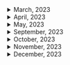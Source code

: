 <details>
<summary>March, 2023</summary>

1. [Can't create test file lower test start server mysql](https://stackoverflow.com/questions/41504580/cant-create-test-file-lower-test-start-server-mysql)
1. [MySQL docs: 2.3.4.6 Starting MySQL from the Windows Command Line](https://dev.mysql.com/doc/refman/8.0/en/windows-start-command-line.html)
1. [B.3.3.2 How to Reset the Root Password](https://dev.mysql.com/doc/refman/8.0/en/resetting-permissions.html)
1. [How to change user password on mysql](https://www.cyberciti.biz/faq/mysql-change-user-password/)
1. [[Go/DB] Go언어에서 MYSQL connection 다루기 (MYSQL, GORM, Connection pool)](https://bbaktaeho-95.tistory.com/103)
1. [How to refresh a table in mysql workbench](https://stackoverflow.com/questions/40167300/how-to-refresh-a-table-in-mysql-workbench)
1. [Gorm docs: Connecting to a Database: MySQL](https://gorm.io/docs/connecting_to_the_database.html#MySQL)
1. [How do I return a struct as json using fiber in golang?](https://stackoverflow.com/questions/71611698/how-do-i-return-a-struct-as-json-using-fiber-in-golang)
1. [Fiber docs: Template interfaces](https://docs.gofiber.io/guide/templates#template-interfaces)
1. [HTTP Cookies: What's the difference between Max-age and Expires?](https://mrcoles.com/blog/cookies-max-age-vs-expires/)
1. [Github: create-go-app/fiber-go-template](https://github.com/create-go-app/fiber-go-template/blob/master/app/queries/book_query.go)
1. [Github: go process manager: goerman](https://github.com/mattn/goreman)
1. [What is RDS in AWS? Quick Learn #Shorts​ video series - Video 5 | Amazon Relational Database Service](https://youtube.com/shorts/mVMao5YOz_E?feature=share)
1. [Securing Your Go REST APIs With JWTs](https://tutorialedge.net/golang/authenticating-golang-rest-api-with-jwts/)
1. [GORM docs: Retrieving a single object](https://gorm.io/docs/query.html)
1. [gorm get current db connection](https://stackoverflow.com/questions/51788283/gorm-get-current-db-connection)
1. [Golang jwt.StandardClaims time format type issue](https://stackoverflow.com/questions/71119129/golang-jwt-standardclaims-time-format-type-issue)
1. [Github: jwt-go: key is invalid or of invalid type #65](https://github.com/dgrijalva/jwt-go/issues/65)
1. [Go package docs: jwt-go: NewWithClaims](https://pkg.go.dev/github.com/golang-jwt/jwt/v4@v4.5.0#NewWithClaims)
1. [HTTPOnly Cookie not being set in browser localhost](https://stackoverflow.com/questions/71201627/httponly-cookie-not-being-set-in-browser-localhost)
1. [로그인, 로그아웃에는 무슨 HTTP 메소드를 써야할까?](https://ssdragon.tistory.com/92)
1. [[HTTP] HTTP 상태 401(Unauthorized) vs 403(Forbidden) 차이](https://mangkyu.tistory.com/146)
1. [Fiber docs: Custom error handler](https://docs.gofiber.io/guide/error-handling#custom-error-handler)
1. [Fiber docs: server monitoring](https://docs.gofiber.io/api/middleware/monitor/)
1. [Gorm docs: Updates multiple columns](https://gorm.io/docs/update.html#Updates-multiple-columns)
1. [Fiber docs: Recover](https://docs.gofiber.io/api/middleware/recover/)
1. [Fiber docs: Download](https://docs.gofiber.io/api/ctx#download)
1. [Fiber docs: Query](https://docs.gofiber.io/api/ctx#query)
1. [Caddy docs: Caddyfile Tutorial](https://caddyserver.com/docs/caddyfile-tutorial)
1. [Caddy docs: Static files quick-start](https://caddyserver.com/docs/quick-starts/static-files)
1. [Caddy docs: Reverse proxy quick-start](https://caddyserver.com/docs/quick-starts/reverse-proxy)
1. [Gorm docs: Has many](https://gorm.io/docs/has_many.html#Has-Many)
1. [Fiber docs: Set](https://docs.gofiber.io/api/ctx#set)
1. [Gorm docs: Association Mode](https://gorm.io/docs/associations.html#Association-Mode)
1. [Fiber docs: CSRF](https://docs.gofiber.io/api/middleware/csrf/)
1. [Github: Fiber csrf example](https://github.com/gofiber/recipes/blob/master/csrf/routes/mainServer.go)
1. [Gorm docs: Batch insert](https://gorm.io/docs/create.html#Batch-Insert)
1. [HTTP status code for duplicate record](https://metamug.com/article/status-code-409.html#using-409-for-duplicate-record)
1. [Github: gorm error list](https://github.com/go-gorm/gorm/blob/master/errors.go)
1. [Gorm docs: Polymorphism Association](https://gorm.io/docs/has_many.html#Polymorphism-Association)
1. [Gorm docs: Retrieving a single object](https://gorm.io/docs/query.html#Retrieving-a-single-object)
1. [Github: axios: Don't send default header #382](https://github.com/axios/axios/issues/382)
1. [Fiber docs: CORS config](https://docs.gofiber.io/api/middleware/cors#config)

</details>

<details>
<summary>April, 2023</summary>

1. [[SQL/Error] (1452): Cannot add or update a child row: a foreign key constraint fails](https://reeme.tistory.com/39)
1. [[Axios] get 요청 시 Query Params 보내기 (에러핸들링)](https://jacobgrowthstory.tistory.com/44)
1. [How to only append valid associations? #5040](https://github.com/go-gorm/gorm/issues/5040)
1. [Github: go-playground/validator: simple example](https://github.com/go-playground/validator/blob/master/_examples/simple/main.go)
1. [Fiber docs: Encrypt Cookie](https://docs.gofiber.io/api/middleware/encryptcookie)
1. [개발자가 아직 SaaS 를 몰라? 깜찍 서비스 3가지 소개! (Why Programmers Should Build SaaS?)](https://youtu.be/hhd8uUPO3-0)
1. [ReadFile returns nil when attempting to read file [closed]](https://stackoverflow.com/questions/65370676/readfile-returns-nil-when-attempting-to-read-file)
1. [encoding/json: changing '&' to '\u0026' #28453](https://github.com/golang/go/issues/28453)

</details>

<details>
<summary>May, 2023</summary>

1. [connecting to a docker-compose mysql container denies access but docker running same image does not](https://stackoverflow.com/questions/37459031/connecting-to-a-docker-compose-mysql-container-denies-access-but-docker-running)
1. [[MySQL] mysql로그인 오류 / mysql 비밀번호 재설정](https://passing-story.tistory.com/142)
1. [14.4 Docker를 사용하여 MySQL 설치하고 접속하기](https://poiemaweb.com/docker-mysql)
1. [Caddy start vs. caddy run?](https://caddy.community/t/caddy-start-vs-caddy-run/9285)
1. [Caddy docs: API quick-start](https://caddyserver.com/docs/quick-starts/api)
1. [How to Uninstall a Package on Ubuntu 22.04](https://linuxhint.com/uninstall-package-ubuntu-3/#b1)
1. [Reason: Credential is not supported if the CORS header 'Access-Control-Allow-Origin' is '\*'](https://developer.mozilla.org/ko/docs/Web/HTTP/CORS/Errors/CORSNotSupportingCredentials)
1. [Access-Control-Allow-Origin가 wildcard(\*)일 때 왜 인증 정보를 포함한 요청은 실패하는가 😫](https://www.hahwul.com/2019/04/10/why-failed-get-data-with-this-cors-policy/)
1. [MDN docs: 413 Content Too Large](https://developer.mozilla.org/en-US/docs/Web/HTTP/Status/413)
1. [[Node.js] Command Line 시작 시 인자 전달하기 (Arguments)](https://chashtag.tistory.com/55)
1. [Github: curl-to-Go](https://mholt.github.io/curl-to-go/)
1. [Using Curl -d Option](https://reqbin.com/req/c-bf0dgjoq/curl--d)
1. [Connect with PayPal - invalid_client Client Authentication failed with sandbox](https://stackoverflow.com/questions/62804401/connect-with-paypal-invalid-client-client-authentication-failed-with-sandbox)
1. [Fiber docs: BasicAuth](https://docs.gofiber.io/api/middleware/basicauth/)
1. [Paypal docs: API request](https://developer.paypal.com/api/rest/requests/#api-requests)
1. [CORS Allows \* but still getting a 403 on the POST request](https://stackoverflow.com/questions/67173530/cors-allows-but-still-getting-a-403-on-the-post-request)

</details>

<details>

<summary>September, 2023</summary>

- [Next.js의 Server actions 기능](https://codingapple.com/unit/nextjs-server-actions/)
- [websocket communication between servers](https://stackoverflow.com/questions/27605460/websocket-communication-between-servers)
- [Nestjs docs: API routes](https://nextjs.org/docs/pages/building-your-application/routing/api-routes)
- [Easy Server APIs With NextJS 13.4 Server Actions](https://youtube.com/shorts/qO2qLZDVDCM?si=X7j1s8ufxlOk9K2X)
- [Next.js 13… this changes everything](https://youtu.be/_w0Ikk4JY7U?si=GIMxScmjLSPJTEPv)
- [Using Next.js Route Handlers](https://blog.logrocket.com/using-next-js-route-handlers/)
- [How to use Next.js API Routes?](https://refine.dev/blog/next-js-api-routes/#introduction)
- [Nextjs docs: Route Handlers](https://nextjs.org/docs/app/building-your-application/routing/route-handlers)
- [Next.js 개발자가 반드시 공부해야 하는 이유 #shorts](https://youtube.com/shorts/eeOw52gwX9U?si=91bQcH_XhQng-0sc)
- [🌶️ ExpressJS is the new JQuery](https://youtube.com/shorts/NkzzHYp3gag?si=fcY65151C34TQffn)
- [🤝 The Link component, explained!](https://youtube.com/shorts/mH-NF4VJ-DY?si=Tmc7J11ifD4_TlXL)
- [⭐️ NextJS image, explained!](https://youtube.com/shorts/9ZfCZroZwD4?si=tw4aexH0f2MH7SUQ)
- [mysql.createConnection vs mysql.createPool in Node JS](https://adi22maurya.medium.com/mysql-createconnection-vs-mysql-createpool-in-node-js-42a5274626e7#:~:text=createPool-,mysql.,is%20available%20before%20it%20continues.)
- [Github: sidorares/node-mysql2](https://github.com/sidorares/node-mysql2#installation)
- [Nextjs docs: CORS](https://nextjs.org/docs/app/building-your-application/routing/route-handlers#cors)
- [Send post request from one web server to another](https://stackoverflow.com/questions/60184195/send-post-request-from-one-web-server-to-another)
- [handling posted data from a server on another server with http node.js](https://stackoverflow.com/questions/75267357/handling-posted-data-from-a-server-on-another-server-with-http-node-js)
- [Using CORS in Next.js to handle cross-origin requests](https://blog.logrocket.com/using-cors-next-js-handle-cross-origin-requests/#why-need-cors-next-js)
- [Do I need 2 servers for reverse proxy?](https://www.quora.com/Do-I-need-2-servers-for-reverse-proxy)

</details>

<details>
<summary>October, 2023</summary>

- [Database Migration: What It Is and How It Is Done](https://astera1.medium.com/database-migration-what-it-is-and-how-it-is-done-5435290ee11b)
- [Nextjs docs: How do I access Environment Variables?](https://nextjs.org/docs/pages/api-reference/functions/next-server#how-do-i-access-environment-variables)
- [Nextjs docs: Route Handlers](https://nextjs.org/docs/app/building-your-application/routing/route-handlers)
- [MDN docs: Request](https://developer.mozilla.org/en-US/docs/Web/API/Request)
- [Request vs NextRequest vs NextApiRequest (and Response)](https://www.reddit.com/r/nextjs/comments/12i224x/request_vs_nextrequest_vs_nextapirequest_and/)
- [Testing api endpoints in Next.js](https://www.reddit.com/r/nextjs/comments/12dj9rs/testing_api_endpoints_in_nextjs/)
- [How can I test dynamic next.js API route using supertest in an integration test scenario? #769](https://github.com/ladjs/supertest/issues/769)
- [How to Unit Test Next.js API Routes with TypeScript](https://www.paigeniedringhaus.com/blog/how-to-unit-test-next-js-api-routes-with-typescript)
- [bodyParser is deprecated express 4](https://stackoverflow.com/questions/24330014/bodyparser-is-deprecated-express-4)
- [Github supertest: Why req.body is undefined ? #638](https://github.com/ladjs/supertest/issues/638)
- [Server to Server / Route to Route Axios request in Express](https://stackoverflow.com/questions/66026725/server-to-server-route-to-route-axios-request-in-express)
- [[Database] DB 인덱싱(Indexing)이란?](https://velog.io/@bsjp400/Database-DB-%EC%9D%B8%EB%8D%B1%EC%8B%B1Indexing%EC%9D%B4%EB%9E%80)
- [[Database] 인덱스(index)란?](https://mangkyu.tistory.com/96)
- [[MySQL] 프라이머리 키(PK, Primary Key)에 대해 쉽고 완벽하게 이해하기](https://mangkyu.tistory.com/285)
- [SQL ALTER TABLE 구문](https://makand.tistory.com/m/entry/SQL-ALTER-TABLE-%EA%B5%AC%EB%AC%B8)
- [How to implement Bearer Authentication in Next.js API](https://nesin.io/blog/nextjs-api-bearer-authentication)
- [[Next.js] Module not found: Can't resolve 'fs' 오류 해결](https://cocoon1787.tistory.com/851)
- [Swgger docs: Describing Request Body: openapi 2.0](https://swagger.io/docs/specification/2-0/describing-request-body/)
- [Swgger docs: Describing Request Body: openapi 3.0](https://swagger.io/docs/specification/describing-request-body/)
- [Swagger openapi 3.0.x empty body](https://stackoverflow.com/questions/58634566/swagger-openapi-3-0-x-empty-body)
- [Open API docs: What is OpenAPI?](https://www.openapis.org/what-is-openapi)
- [Swagger docs: Data Types](https://swagger.io/docs/specification/data-models/data-types/#array)
- [No operations defined in spec! - I get this error even though the swagger is setup and the end points are defined](https://stackoverflow.com/questions/56781385/no-operations-defined-in-spec-i-get-this-error-even-though-the-swagger-is-set)
- [Pino logger does not output JSON within NextJS middleware function #33898](https://github.com/vercel/next.js/discussions/33898)
- [how to handle a post request in next.js?](https://stackoverflow.com/questions/66739797/how-to-handle-a-post-request-in-next-js)
- [프론트엔드, 백엔드 개발자 간 소통 돕는 Swagger](https://yozm.wishket.com/magazine/detail/2195/)
- [How to Modify Logging Fields on Pino express Log](https://stackoverflow.com/questions/56344104/how-to-modify-logging-fields-on-pino-express-log)
- [Github: pino base object](https://github.com/pinojs/pino/blob/HEAD/docs/api.md#base-object)
- [SQL Data Types for MySQL, SQL Server, and MS Access](https://www.w3schools.com/sql/sql_datatypes.asp)
- [W3 schools: SQL Syntax](https://www.w3schools.com/sql/sql_syntax.asp)
- [W3 schools: SQL GROUP BY Statement](https://www.w3schools.com/sql/sql_groupby.asp)
- [W3 schools: SQL quiz](https://www.w3schools.com/quiztest/quiztest.asp?qtest=SQL)
- [[Next.js] Module not found: Can't resolve 'fs' 오류 해결](https://cocoon1787.tistory.com/851)
- [Getting uncaughtException: Error: Cannot find module '...\.next\server\app\home\lib\worker.js' when trying to use pino.transport in Next.js](https://stackoverflow.com/questions/76617612/getting-uncaughtexception-error-cannot-find-module-next-server-app-home)
- [Production Essentials: Logging in NextJS 13](https://dev.to/abhijitdotsharma/production-essentials-logging-in-nextjs-13-43l0)
- [Getting uncaughtException: Error: Cannot find module '...\.next\server\app\home\lib\worker.js' when trying to use pino.transport in Next.js](https://stackoverflow.com/questions/76617612/getting-uncaughtexception-error-cannot-find-module-next-server-app-home)
- [pino-pretty logger doesn't work with Next 13 app directory #46987](https://github.com/vercel/next.js/discussions/46987)
- [Unable to write the logs to file using Pino logger in NodeJS](https://stackoverflow.com/questions/61222398/unable-to-write-the-logs-to-file-using-pino-logger-in-nodejs)
- [A Complete Guide to Pino Logging in Node.js](https://betterstack.com/community/guides/logging/how-to-install-setup-and-use-pino-to-log-node-js-applications/)
- [APIDoc 으로 REST API 문서화 하기(REST API documentation) #1](https://www.lesstif.com/software-architect/apidoc-rest-api-rest-api-documentation-1-98926722.html)
- [APIDOC: Inline Documentation for RESTful web APIs](https://apidocjs.com/)
- [vercel serve 로 정적 사이트 서빙하기](https://www.lesstif.com/javascript/vercel-serve-129008279.html)
- [What are Linux Logs? How to View Them, Most Important Directories & More](https://stackify.com/linux-logs/)
- [How to Access MySQL Error Logs](https://www.digitalocean.com/community/tutorials/how-to-access-mysql-error-logs)
- [[Linux - 리눅스 / Ubuntu - 우분투] 시스템 로그 - /var/log](https://sharkmino.tistory.com/m/1613)
- [Where should I store server build logs?](https://askubuntu.com/questions/1182624/where-should-i-store-server-build-logs)
- [Github: nextjs/postgres](https://github.com/vercel/next.js/tree/canary/examples/with-postgres)
- [Reddit: nextjs: Where should I setup my database connections?](https://www.reddit.com/r/nextjs/comments/11acgp1/where_should_i_setup_my_database_connections/)
- [Docker using of MySQL password null](https://stackoverflow.com/questions/60833113/docker-using-of-mysql-password-null)
- [Techopedia: What Does Commit Mean?](https://www.techopedia.com/definition/16/commit)
- [What column data type should I use for storing large amounts of text or html](https://stackoverflow.com/questions/5458376/what-column-data-type-should-i-use-for-storing-large-amounts-of-text-or-html)
- [How to make a function to query MySQL in NodeJS?](https://stackoverflow.com/questions/61262212/how-to-make-a-function-to-query-mysql-in-nodejs)
- [W3schools: SQL INSERT INTO Statement](https://www.w3schools.com/sql/sql_insert.asp)
- [[MySQL] Error: connect ECONNREFUSED](https://blog.thecloer.com/56)
- [W3schools: UPDATE Table](https://www.w3schools.com/sql/sql_update.asp)
- [How can prepared statements protect from SQL injection attacks?](https://stackoverflow.com/questions/8263371/how-can-prepared-statements-protect-from-sql-injection-attacks)
- [Send http request to server without expecting a response](https://stackoverflow.com/questions/6645618/send-http-request-to-server-without-expecting-a-response)
- [sematext: Response Time](https://sematext.com/glossary/response-time/#:~:text=Standards%3A%20What%20Is%20a%20Good%20Response%20Time&text=A%20web%20response%20time%20ranging,and%20needs%20to%20be%20fixed)
- [If a single HTTP request/response is taking very long, can I do anything to make it faster when I am not the owner of and do not have access to the backend of the site?](https://www.quora.com/If-a-single-HTTP-request-response-is-taking-very-long-can-I-do-anything-to-make-it-faster-when-I-am-not-the-owner-of-and-do-not-have-access-to-the-backend-of-the-site)
- [How to enable @ experimentalDecorators in next.config.js or babelrc](https://stackoverflow.com/questions/63650836/how-to-enable-experimentaldecorators-in-next-config-js-or-babelrc)
- [Node js Puppeteer - MaxListenersExceededWarning: Possible EventEmitter memory leak detected](https://stackoverflow.com/questions/68184727/node-js-puppeteer-maxlistenersexceededwarning-possible-eventemitter-memory-le)
- [Easiest way to detect Production or Dev environment in NextJs?](https://stackoverflow.com/questions/64792787/easiest-way-to-detect-production-or-dev-environment-in-nextjs)
- [Nextjs docs: Test Environment Variables](https://nextjs.org/docs/pages/building-your-application/configuring/environment-variables#test-environment-variables)
- [[Next.js] dev, build, start 차이](https://maybe-b50.tistory.com/79)
- [MySQL: error 1146 에러가 발생합니다.](https://www.codeit.kr/community/questions/UXVlc3Rpb246NjIwZGQwNmU3NjIyMGI3Y2ViN2M1YjI4)
- [SQL 프로그래밍 1 - SQL을 학습하는 방법과 연습환경(sql fiddle, sql test)](https://kbkb456.tistory.com/98)
- [개발 초보가 SQL 연습하는 법](https://velog.io/@pk0426/%EA%B0%9C%EB%B0%9C-%EC%B4%88%EB%B3%B4%EA%B0%80-SQL-%EC%97%B0%EC%8A%B5%ED%95%98%EB%8A%94-%EB%B2%95)
- [W3schools: MySQL ORDER BY Keyword](https://www.w3schools.com/mysql/mysql_orderby.asp#:~:text=The%20MySQL%20ORDER%20BY%20Keyword&text=The%20ORDER%20BY%20keyword%20sorts,order%2C%20use%20the%20DESC%20keyword.)
- [How does mysql order rows with the same value?](https://stackoverflow.com/questions/6662837/how-does-mysql-order-rows-with-the-same-value)
- [W3schools: MySQL IF() Function](https://www.w3schools.com/sql/func_mysql_if.asp)
- [Github: zzangbae/sql: 프로그래머스 sql 문제 풀이](https://github.com/zzangbae/sql/blob/master/programmers/select/6_%EC%A1%B0%EA%B1%B4%EC%97%90%EB%B6%80%ED%95%A9%ED%95%98%EB%8A%94%EC%A4%91%EA%B3%A0%EA%B1%B0%EB%9E%98%EB%8C%93%EA%B8%80%EC%A1%B0%ED%9A%8C%ED%95%98%EA%B8%B0.sql)
- [[MySQL] DATETIME에서 DATE로 형 변환](https://velog.io/@ljs7463/MySQL-DATETIME%EC%97%90%EC%84%9C-DATE%EB%A1%9C-%ED%98%95-%EB%B3%80%ED%99%98)
- []()
- []()

</details>

<details>
<summary>November, 2023</summary>

- [W3Schools - SQL BETWEEN Operator](https://www.w3schools.com/sql/sql_between.asp)
- [W3Schools - SQL NULL Values](https://www.w3schools.com/sql/sql_null_values.asp)
- [[SQL] COALESCE](https://velog.io/@gooook/SQL-COALESCE)
- [Set default value in query when value is null](https://stackoverflow.com/questions/19268811/set-default-value-in-query-when-value-is-null)
- [프로그래머스 - 경기도에 위치한 식품창고 목록 출력하기(MySQL,IFNULL,CASE-WHEN)](https://velog.io/@zinu/%ED%94%84%EB%A1%9C%EA%B7%B8%EB%9E%98%EB%A8%B8%EC%8A%A4-%EA%B2%BD%EA%B8%B0%EB%8F%84%EC%97%90-%EC%9C%84%EC%B9%98%ED%95%9C-%EC%8B%9D%ED%92%88%EC%B0%BD%EA%B3%A0-%EB%AA%A9%EB%A1%9D-%EC%B6%9C%EB%A0%A5%ED%95%98%EA%B8%B0MySQLIFNULLCASE-WHEN)
- [What is the difference between IFNULL and COALESCE in MySQL?](https://stackoverflow.com/questions/18528468/what-is-the-difference-between-ifnull-and-coalesce-in-mysql)
- [[MYSQL][프로그래머스] 가격이 제일 비싼 식품의 정보 출력하기](https://www.google.com/search?q=%EA%B0%80%EA%B2%A9%EC%9D%B4+%EC%A0%9C%EC%9D%BC+%EB%B9%84%EC%8B%BC+%EC%8B%9D%ED%92%88%EC%9D%98+%EC%A0%95%EB%B3%B4+%EC%B6%9C%EB%A0%A5%ED%95%98%EA%B8%B0&oq=%EA%B0%80%EA%B2%A9%EC%9D%B4+%EC%A0%9C%EC%9D%BC+%EB%B9%84%EC%8B%BC+%EC%8B%9D%ED%92%88%EC%9D%98+%EC%A0%95%EB%B3%B4+%EC%B6%9C%EB%A0%A5%ED%95%98%EA%B8%B0&gs_lcrp=EgZjaHJvbWUyBggAEEUYOTIGCAEQRRg90gEGODhqMGo3qAIAsAIA&sourceid=chrome&ie=UTF-8)
- [Microsoft docs: Subqueries (SQL Server)](https://learn.microsoft.com/en-us/sql/relational-databases/performance/subqueries?view=sql-server-ver16)
- [W3Schools - SQL SELECT DISTINCT Statement](https://www.w3schools.com/sql/sql_distinct.asp)
- [W3Schools - SQL Joins](https://www.w3schools.com/sql/sql_join.asp)
- [[프로그래머스] 상품 별 오프라인 매출 구하기](https://velog.io/@hrlrh/%ED%94%84%EB%A1%9C%EA%B7%B8%EB%9E%98%EB%A8%B8%EC%8A%A4-%EC%83%81%ED%92%88-%EB%B3%84-%EC%98%A4%ED%94%84%EB%9D%BC%EC%9D%B8-%EB%A7%A4%EC%B6%9C-%EA%B5%AC%ED%95%98%EA%B8%B0)
- [개발할 때 이런거 쓰지말라고 몇번을](https://youtu.be/8TnUKFs-zH0?si=2Yq8j2eHvScufmem)
- [Difference between MySQL and SQLite](https://www.geeksforgeeks.org/difference-between-mysql-and-sqlite/)
- [How to backup sqlite database?](https://stackoverflow.com/questions/25675314/how-to-backup-sqlite-database)
- [Is anyone using SQLite on production? (either side project or business)](https://www.reddit.com/r/rails/comments/k4vlqo/is_anyone_using_sqlite_on_production_either_side/)
- [how to handle a post request in next.js?](https://stackoverflow.com/questions/66739797/how-to-handle-a-post-request-in-next-js)
- [Select first_name where last_name has as second letter 'o'? [closed]](https://stackoverflow.com/questions/26326218/select-first-name-where-last-name-has-as-second-letter-o)
- [W3Schools: SQL LIKE Operator](https://www.w3schools.com/sql/sql_like.asp)
- [W3Schools: SQL RIGHT JOIN Keyword](https://www.w3schools.com/sql/sql_join_right.asp)
- [SQL How to Join 2 tables so that only matching records from Table 2 are shown](https://stackoverflow.com/questions/46259932/sql-how-to-join-2-tables-so-that-only-matching-records-from-table-2-are-shown)
- [Is there a good reason I see VARCHAR(255) used so often (as opposed to another length)?](https://stackoverflow.com/questions/1217466/is-there-a-good-reason-i-see-varchar255-used-so-often-as-opposed-to-another-l)
- [W3Schools: SQL DROP TABLE and TRUNCATE TABLE Keywords](https://www.w3schools.com/sql/sql_ref_drop_table.asp)
- [W3Schools: ALTER TABLE - ADD Column](https://www.w3schools.com/sql/sql_alter.asp)
- [Nextjs docs: Instrumentation](https://nextjs.org/docs/pages/building-your-application/optimizing/instrumentation)
- [Nextjs docs: Invalid `next.config.js`](https://nextjs.org/docs/messages/invalid-next-config)
- [Pass a variable from next.js middleware to api req](https://stackoverflow.com/questions/71445346/pass-a-variable-from-next-js-middleware-to-api-req)
- [How to get data from middleware and use it in API routes?](https://www.reddit.com/r/nextjs/comments/16kiaje/how_to_get_data_from_middleware_and_use_it_in_api/)
- [Nextjs docs: Using Node.js Modules in Edge Runtime](https://nextjs.org/docs/messages/node-module-in-edge-runtime)
- [[nextjs] next.config.js 기초 정리](https://velog.io/@bunny/nextjs-next.config.js-%EA%B8%B0%EC%B4%88-%EC%A0%95%EB%A6%AC)
- [Making a variable globally available to all modules in next.js application](https://stackoverflow.com/questions/77198455/making-a-variable-globally-available-to-all-modules-in-next-js-application)
- [Is it efficient to store the entire text of a blog post in the text field of an SQL database?](https://stackoverflow.com/questions/26947591/is-it-efficient-to-store-the-entire-text-of-a-blog-post-in-the-text-field-of-an)
- [Where possible, do you prefer using SQLite as the database or MySQL/Postgres?](https://www.reddit.com/r/selfhosted/comments/s9r70g/where_possible_do_you_prefer_using_sqlite_as_the/)
- [🤝 Build typesafe NextJS APIs with tRPC](https://youtube.com/shorts/YLwtF4yxWrY?si=NrLRqeY4qpWp3K1x)
- [🤔 Should I use Next.js pages/ or app/?](https://youtube.com/shorts/nUucn1cPFy4?si=I6HvyKjzt0i7CONS)
- [How to Order By Two Columns in SQL?](https://learnsql.com/cookbook/how-to-order-by-two-columns-in-sql/)
- [W3Schools: SQL Working With Dates](https://www.w3schools.com/sql/sql_dates.asp)
- [SQL: Combining the AND and OR Conditions](https://www.techonthenet.com/sql/and_or.php)
- [To convert date format in SQL Server](https://stackoverflow.com/questions/68539233/to-convert-date-format-in-sql-server)
- [[프로그래머스 SQL] DATETIME에서 DATE로 형 변환 MySQL](https://murra.tistory.com/157)
- [🍦[프로그래머스] 과일로 만든 아이스크림 고르기](https://velog.io/@kwb020312/%ED%94%84%EB%A1%9C%EA%B7%B8%EB%9E%98%EB%A8%B8%EC%8A%A4-%EA%B3%BC%EC%9D%BC%EB%A1%9C-%EB%A7%8C%EB%93%A0-%EC%95%84%EC%9D%B4%EC%8A%A4%ED%81%AC%EB%A6%BC-%EA%B3%A0%EB%A5%B4%EA%B8%B0)
- [카카오 FE 기술 블로그: Runtime 환경 변수 설정으로 빌드 프로세스 개선하기](https://fe-developers.kakaoent.com/2022/220505-runtime-environment/)
- [Vercel docs: How can I use files in Serverless Functions on Vercel?](https://vercel.com/guides/how-can-i-use-files-in-serverless-functions)
- [환경 변수, undefined 에러를 해결해보자](https://velog.io/@junhopportunity/Next.JS-%ED%99%98%EA%B2%BD-%EB%B3%80%EC%88%98-%EC%82%AC%EC%9A%A9)
- [Nextjs docs: How Next.js Works](https://nextjs.org/learn-pages-router/foundations/how-nextjs-works/minifying)
- [Nextjs docs: Minification Disabled in Production](https://nextjs.org/docs/messages/minification-disabled)
- [Github: vercel/nextjs: cannot replace getStaticProps with fetch #53294](https://github.com/vercel/next.js/discussions/53294#discussioncomment-6586443)
- [GetServerSideProps returns undefined in Pages file #33509](https://github.com/vercel/next.js/discussions/33509)
- [Nextjs docs: getServerSideProps](https://nextjs.org/docs/pages/building-your-application/data-fetching/get-server-side-props)
- [next.js 데이터 가져오기 getServerSideprops, getStaticProps, getStaticPaths](https://chaeyoung2.tistory.com/53)
- [Nextjs docs: Migrating from pages to app](https://nextjs.org/docs/app/building-your-application/upgrading/app-router-migration#migrating-from-pages-to-app)
- [Nextjs docs: config.js: basePath](https://nextjs.org/docs/pages/api-reference/next-config-js/basePath)
- [Next.js: TypeError: Failed to parse URL from ... when targeting API route relatively](https://stackoverflow.com/questions/76309154/next-js-typeerror-failed-to-parse-url-from-when-targeting-api-route-relati)
- [How to setup api routes urls for production? #48793](https://github.com/vercel/next.js/discussions/48793)
- [[Project] 프로젝트 삽질기18 (feat 쿼리 튜닝, 인덱스)](https://overcome-the-limits.tistory.com/666)
- [My curl POST gets "Empty reply from server"](https://stackoverflow.com/questions/41290792/my-curl-post-gets-empty-reply-from-server)
- [How to make auto trust gpg public key?](https://stackoverflow.com/questions/13116457/how-to-make-auto-trust-gpg-public-key)
- [Suppress the passphrase prompt in GPG command](https://stackoverflow.com/questions/49072403/suppress-the-passphrase-prompt-in-gpg-command)
- [W3Schools: Node.js MySQL Delete](https://www.w3schools.com/nodejs/nodejs_mysql_delete.asp)
- [W3Schools: INSERT INTO Example](https://www.w3schools.com/sql/sql_insert.asp)
- [MySQL - USE Statement](https://www.tutorialspoint.com/mysql/mysql_use_statement.htm)
- [Railway docs: MySQL](https://docs.railway.app/databases/mysql)
- [mysql2 inserting values nodejs](https://stackoverflow.com/questions/49487104/mysql2-inserting-values-nodejs)
- [W3Schools: SQL INSERT INTO Statement](https://www.w3schools.com/sql/sql_insert.asp)
- [How do I change the data type for a column in MySQL?](https://stackoverflow.com/questions/1356866/how-do-i-change-the-data-type-for-a-column-in-mysql)
- [SQL Working With Dates](https://www.w3schools.com/sql/sql_dates.asp)
- [SSR 시작하기 전 알아야 할 것들 (feat. CSR)](https://yozm.wishket.com/magazine/detail/2330/)
- [Next JS app builds in the local but failed inside Docker](https://stackoverflow.com/questions/72287806/next-js-app-builds-in-the-local-but-failed-inside-docker)
- [Nextjs docs: Keeping Server-only Code out of the Client Environment](https://nextjs.org/docs/app/building-your-application/rendering/composition-patterns#keeping-server-only-code-out-of-the-client-environment)
- [Error exporting ‘metadata’ from a component marked with ‘use client’ during Vercel deployment #51002](https://github.com/vercel/next.js/discussions/51002)
- [Nextjs docs: Prerender Error](https://nextjs.org/docs/messages/prerender-error)
- [CURDATE() Function in MySQL](https://www.geeksforgeeks.org/curdate-function-in-mysql/)
- [MYSQL- is null or is not null 사용하기](https://yoo-young.tistory.com/63)
- [Nextauth docs: Route Handlers (app/)](https://next-auth.js.org/configuration/initialization#route-handlers-app)
- [NextAuth.js 구글 로그인 구현 (Next버전 13.4.2)](https://velog.io/@uni/NextAuth.js-%EA%B5%AC%EA%B8%80-%EB%A1%9C%EA%B7%B8%EC%9D%B8-Next%EB%B2%84%EC%A0%84-13.4.2)
- [Nextauth docs: Getting Started](https://next-auth.js.org/getting-started/example)
- [Nextauth docs: Google](https://next-auth.js.org/providers/google#options)
- [Google workspace migrate docs: 수동으로 서비스 계정 만들기](https://support.google.com/workspacemigrate/answer/10839762#step1&zippy=%2C%EB%8B%A8%EA%B3%84-google-cloud%EB%A5%BC-%EC%82%AC%EC%9A%A9%ED%95%98%EC%97%AC-api-%EC%82%AC%EC%9A%A9-%EC%84%A4%EC%A0%95%ED%95%98%EA%B8%B0)
- [Nextauth docs: secret](https://next-auth.js.org/configuration/options#secret)
- [[MySQL] 시간 날짜 더하기 빼기 함수 (DATE_ADD, DATE_SUB)](https://jane-aeiou.tistory.com/75)
- [MySQL DATE_SUB() Function](https://www.w3schools.com/sql/func_mysql_date_sub.asp)
- [All MySQL records from yesterday](https://stackoverflow.com/questions/34913328/all-mysql-records-from-yesterday)
- [MySQL select yesterday's date](https://stackoverflow.com/questions/15622803/mysql-select-yesterdays-date)
- []()
- []()

</details>

<details>
<summary>December, 2023</summary>

- [Dgraph Graph Database in 100 Seconds](https://youtu.be/OzDG68VvPxY?si=rVYi0AmrfTDnPAXD)
- [NextJS - Tree Shaking weird behaviour](https://stackoverflow.com/questions/68486872/nextjs-tree-shaking-weird-behaviour)
- [What is the purpose of the "Javascript Origins" when creating a Client ID](https://stackoverflow.com/questions/35075769/what-is-the-purpose-of-the-javascript-origins-when-creating-a-client-id)
- [Nextauth docs: NEXTAUTH_URL](https://next-auth.js.org/configuration/options#nextauth_url)
- [Github: Nextauth: Google Authorization Error #1020](https://github.com/nextauthjs/next-auth/issues/1020)
- [Github: Nextauth: Vercel deployment redirect URI #3419](https://github.com/nextauthjs/next-auth/issues/3419)
- [Github: Nextauth: NEXTAUTH_URL Warning #4220](https://github.com/nextauthjs/next-auth/discussions/4220)
- [What Is MySQL Hostname?](<https://kinsta.com/knowledgebase/mysql-hostname/#:~:text=The%20MySQL%20hostname%20defines%20the,your%20application%20(e.g.%20WordPress).>)
- [Stack Navigator: ReferenceError: You are trying to `import` a file after the Jest environment has been torn down](https://stackoverflow.com/questions/69078671/stack-navigator-referenceerror-you-are-trying-to-import-a-file-after-the-jes)
- [[Node.js] nodemon 사용법](https://yoo11052.tistory.com/161)
- [Vercel deployment throws "Error: Cannot find module '@next/env'"](https://stackoverflow.com/questions/70271985/vercel-deployment-throws-error-cannot-find-module-next-env)
- [NPM package: @next/env](https://www.npmjs.com/package/@next/env)
- [How to solve vs code - gopls command is not available](https://stackoverflow.com/questions/66668506/how-to-solve-vs-code-gopls-command-is-not-available)
- [Request url on my Slack app that is invoked on clicking a button requires basic auth](https://stackoverflow.com/questions/76751479/request-url-on-my-slack-app-that-is-invoked-on-clicking-a-button-requires-basic)
- [How to Receive URL-Encoded Form Data in Next.js 13?](https://stackoverflow.com/questions/76936071/how-to-receive-url-encoded-form-data-in-next-js-13)
- [New Metadata support and "use client"](https://www.reddit.com/r/nextjs/comments/11fjnpq/new_metadata_support_and_use_client/)
- [Not able to change the title with metadata when using 'use client' in Next.js](https://stackoverflow.com/questions/76445050/not-able-to-change-the-title-with-metadata-when-using-use-client-in-next-js)
- [라즈베리파이로 웹 서버 구축 후기](https://krworker.com/%EB%9D%BC%EC%A6%88%EB%B2%A0%EB%A6%AC%ED%8C%8C%EC%9D%B4%EB%A1%9C-%EC%9B%B9-%EC%84%9C%EB%B2%84-%EA%B5%AC%EC%B6%95%ED%9B%84%EA%B8%B0/)
- [라즈베리파이 4 Hello Raspberry!](https://blog.itcode.dev/posts/2021/08/29/hello-raspberry)
- [Q. MySQL 인덱스 타는지 안 타는지 확인하는 방법은?](https://taptorestart.tistory.com/entry/Q-MySQL-%EC%9D%B8%EB%8D%B1%EC%8A%A4-%ED%83%80%EB%8A%94%EC%A7%80-%EC%95%88-%ED%83%80%EB%8A%94%EC%A7%80-%ED%99%95%EC%9D%B8%ED%95%98%EB%8A%94-%EB%B0%A9%EB%B2%95%EC%9D%80)
- [Vercel docs: Add Rate Limiting with Vercel Edge Middleware and Vercel KV](https://vercel.com/guides/rate-limiting-edge-middleware-vercel-kv)
- [how to rate limit next.js server actions?](https://stackoverflow.com/questions/77552915/how-to-rate-limit-next-js-server-actions)
- []()
- []()
- []()
- []()
- []()
- []()
- []()
- []()

</details>
